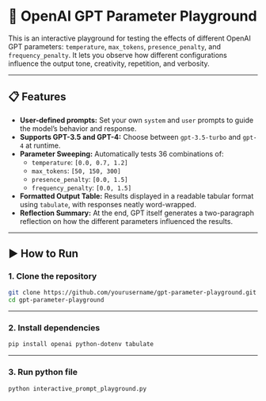 # 🧠 OpenAI GPT Parameter Playground

This is an interactive playground for testing the effects of different OpenAI GPT parameters: `temperature`, `max_tokens`, `presence_penalty`, and `frequency_penalty`. It lets you observe how different configurations influence the output tone, creativity, repetition, and verbosity.

---

## 📋 Features

- **User-defined prompts:** Set your own `system` and `user` prompts to guide the model’s behavior and response.
- **Supports GPT-3.5 and GPT-4:** Choose between `gpt-3.5-turbo` and `gpt-4` at runtime.
- **Parameter Sweeping:** Automatically tests 36 combinations of:
  - `temperature`: `[0.0, 0.7, 1.2]`
  - `max_tokens`: `[50, 150, 300]`
  - `presence_penalty`: `[0.0, 1.5]`
  - `frequency_penalty`: `[0.0, 1.5]`
- **Formatted Output Table:** Results displayed in a readable tabular format using `tabulate`, with responses neatly word-wrapped.
- **Reflection Summary:** At the end, GPT itself generates a two-paragraph reflection on how the different parameters influenced the results.

---

## ▶️ How to Run

### 1. Clone the repository

```bash
git clone https://github.com/yourusername/gpt-parameter-playground.git
cd gpt-parameter-playground
```

---

### 2. Install dependencies
```bash
pip install openai python-dotenv tabulate
```

---

### 3. Run python file
```bash
python interactive_prompt_playground.py
```
